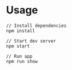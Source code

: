 # Usage
```shell
// Install dependencies
npm install

// Start dev server
npm start 

// Run app
npm run show
```